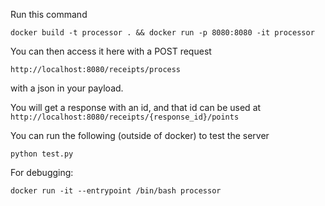 Run this command

```docker build -t processor . && docker run -p 8080:8080 -it processor```

You can then access it here with a POST request

```http://localhost:8080/receipts/process```

with a json in your payload. 

You will get a response with an id, and that id can be used at
```http://localhost:8080/receipts/{response_id}/points```

You can run the following (outside of docker) to test the server

`python test.py`

For debugging:

`docker run -it --entrypoint /bin/bash processor`
